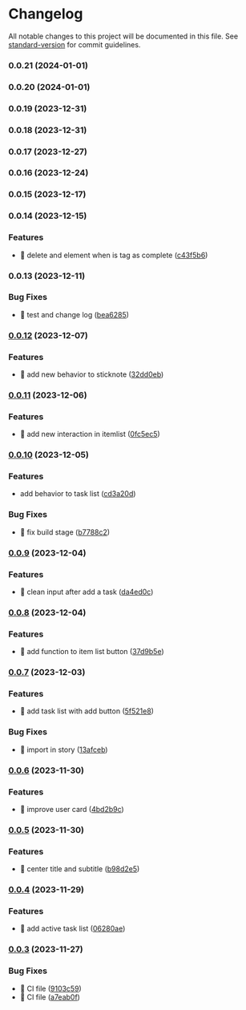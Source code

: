 # Changelog

All notable changes to this project will be documented in this file. See [standard-version](https://github.com/conventional-changelog/standard-version) for commit guidelines.

### 0.0.21 (2024-01-01)

### 0.0.20 (2024-01-01)

### 0.0.19 (2023-12-31)

### 0.0.18 (2023-12-31)

### 0.0.17 (2023-12-27)

### 0.0.16 (2023-12-24)

### 0.0.15 (2023-12-17)

### 0.0.14 (2023-12-15)


### Features

* 🎸 delete and element when is tag as complete ([c43f5b6](https://github.com/AgustinAllamanoCosta/GTDFront/commit/c43f5b646200861c4a0dc7c3bca80225a43e415b))

### 0.0.13 (2023-12-11)


### Bug Fixes

* 🐛 test and change log ([bea6285](https://github.com/AgustinAllamanoCosta/GTDFront/commit/bea628519be39073f32b1960b74812035d9bd795))

### [0.0.12](https://github.com/AgustinAllamanoCosta/GTDFront/compare/v0.0.11...v0.0.12) (2023-12-07)


### Features

* 🎸 add new behavior to sticknote ([32dd0eb](https://github.com/AgustinAllamanoCosta/GTDFront/commit/32dd0eb5d6eabbd1120d41c620707ff96f72df69))

### [0.0.11](https://github.com/AgustinAllamanoCosta/GTDFront/compare/v0.0.10...v0.0.11) (2023-12-06)


### Features

* 🎸 add new interaction in itemlist ([0fc5ec5](https://github.com/AgustinAllamanoCosta/GTDFront/commit/0fc5ec5f3863d84b238e4399de41621ffdb316bc))

### [0.0.10](https://github.com/AgustinAllamanoCosta/GTDFront/compare/v0.0.9...v0.0.10) (2023-12-05)


### Features

* add behavior to task list ([cd3a20d](https://github.com/AgustinAllamanoCosta/GTDFront/commit/cd3a20d7def1309ab7ead8f12f0e908af3a594d7))


### Bug Fixes

* 🐛 fix build stage ([b7788c2](https://github.com/AgustinAllamanoCosta/GTDFront/commit/b7788c28766a0911a72be93b0d620268a17fd5d7))

### [0.0.9](https://github.com/AgustinAllamanoCosta/GTDFront/compare/v0.0.8...v0.0.9) (2023-12-04)


### Features

* 🎸 clean input after add a task ([da4ed0c](https://github.com/AgustinAllamanoCosta/GTDFront/commit/da4ed0c741e52d815721d1e71e798b60578f5eb3))

### [0.0.8](https://github.com/AgustinAllamanoCosta/GTDFront/compare/v0.0.7...v0.0.8) (2023-12-04)


### Features

* 🎸 add function to item list button ([37d9b5e](https://github.com/AgustinAllamanoCosta/GTDFront/commit/37d9b5eb5e741cd370185826efe628f7e0320417))

### [0.0.7](https://github.com/AgustinAllamanoCosta/GTDFront/compare/v0.0.6...v0.0.7) (2023-12-03)


### Features

* 🎸 add task list with add button ([5f521e8](https://github.com/AgustinAllamanoCosta/GTDFront/commit/5f521e80be03a73e91b95c34c10e762dbe10eb77))


### Bug Fixes

* 🐛 import in story ([13afceb](https://github.com/AgustinAllamanoCosta/GTDFront/commit/13afcebe70b5e0a99ec2689030426f7bc19aa46c))

### [0.0.6](https://github.com/AgustinAllamanoCosta/GTDFront/compare/v0.0.5...v0.0.6) (2023-11-30)


### Features

* 🎸 improve user card ([4bd2b9c](https://github.com/AgustinAllamanoCosta/GTDFront/commit/4bd2b9c6a66e287d7f228f407e4e556aa6e6a2f1))

### [0.0.5](https://github.com/AgustinAllamanoCosta/GTDFront/compare/v0.0.4...v0.0.5) (2023-11-30)


### Features

* 🎸 center title and subtitle ([b98d2e5](https://github.com/AgustinAllamanoCosta/GTDFront/commit/b98d2e5d9b4a6dc81bab1c878f88c740c53ab130))

### [0.0.4](https://github.com/AgustinAllamanoCosta/GTDFront/compare/v0.0.3...v0.0.4) (2023-11-29)


### Features

* 🎸 add active task list ([06280ae](https://github.com/AgustinAllamanoCosta/GTDFront/commit/06280ae7b77140d61ce5e3feadbb9b3b75b92ae5))

### [0.0.3](https://github.com/AgustinAllamanoCosta/GTDFront/compare/v0.0.2...v0.0.3) (2023-11-27)


### Bug Fixes

* 🐛 CI file ([9103c59](https://github.com/AgustinAllamanoCosta/GTDFront/commit/9103c599a41abcdc1aaabb471e8209a4faa2665f))
* 🐛 CI file ([a7eab0f](https://github.com/AgustinAllamanoCosta/GTDFront/commit/a7eab0f028ba04f091cfc50412adf641ca7fef81))
